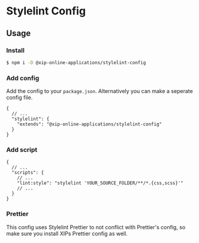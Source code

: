 # Stylelint Config

## Usage

### Install

```sh
$ npm i -D @xip-online-applications/stylelint-config
```

### Add config

Add the config to your `package.json`. Alternatively you can make a seperate config file.

```jsonc
{
  // ...
  "stylelint": {
    "extends": "@xip-online-applications/stylelint-config"
  }
}
```

### Add script

```jsonc
{
  // ...
  "scripts": {
    // ...
    "lint:style": "stylelint 'YOUR_SOURCE_FOLDER/**/*.{css,scss}'"
    // ...
  }
}
```

### Prettier

This config uses Stylelint Prettier to not conflict with Prettier's config, so make sure you install XIPs Prettier config as well.
